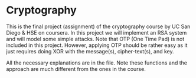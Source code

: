 # Cryptography
This is the final project (assignment) of the cryptography course by UC San Diego & HSE on coursera. In this project we will implement an RSA system and will model some simple attacks. Note that OTP (One Time Pad) is not included in this project. However, applying OTP should be rather easy as it just requires doing XOR with the message(s), cipher-text(s), and key. 

All the necessary explanations are in the file. Note these functions and the approach are much different from the ones in the course. 
